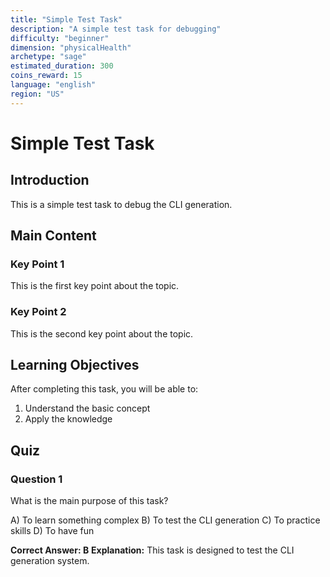 ```yaml
---
title: "Simple Test Task"
description: "A simple test task for debugging"
difficulty: "beginner"
dimension: "physicalHealth"
archetype: "sage"
estimated_duration: 300
coins_reward: 15
language: "english"
region: "US"
---
```


# Simple Test Task

## Introduction

This is a simple test task to debug the CLI generation.

## Main Content

### Key Point 1
This is the first key point about the topic.

### Key Point 2
This is the second key point about the topic.

## Learning Objectives

After completing this task, you will be able to:
1. Understand the basic concept
2. Apply the knowledge

## Quiz

### Question 1
What is the main purpose of this task?

A) To learn something complex
B) To test the CLI generation
C) To practice skills
D) To have fun

**Correct Answer: B**
**Explanation:** This task is designed to test the CLI generation system. 